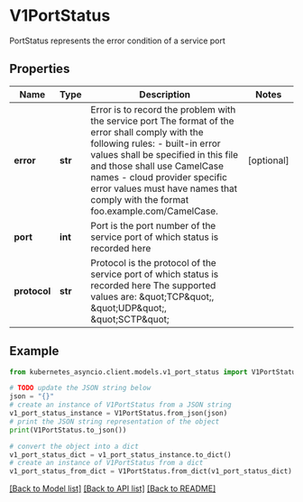 # V1PortStatus

PortStatus represents the error condition of a service port

## Properties

Name | Type | Description | Notes
------------ | ------------- | ------------- | -------------
**error** | **str** | Error is to record the problem with the service port The format of the error shall comply with the following rules: - built-in error values shall be specified in this file and those shall use   CamelCase names - cloud provider specific error values must have names that comply with the   format foo.example.com/CamelCase. | [optional] 
**port** | **int** | Port is the port number of the service port of which status is recorded here | 
**protocol** | **str** | Protocol is the protocol of the service port of which status is recorded here The supported values are: \&quot;TCP\&quot;, \&quot;UDP\&quot;, \&quot;SCTP\&quot; | 

## Example

```python
from kubernetes_asyncio.client.models.v1_port_status import V1PortStatus

# TODO update the JSON string below
json = "{}"
# create an instance of V1PortStatus from a JSON string
v1_port_status_instance = V1PortStatus.from_json(json)
# print the JSON string representation of the object
print(V1PortStatus.to_json())

# convert the object into a dict
v1_port_status_dict = v1_port_status_instance.to_dict()
# create an instance of V1PortStatus from a dict
v1_port_status_from_dict = V1PortStatus.from_dict(v1_port_status_dict)
```
[[Back to Model list]](../README.md#documentation-for-models) [[Back to API list]](../README.md#documentation-for-api-endpoints) [[Back to README]](../README.md)


